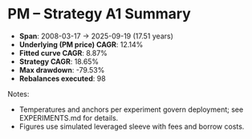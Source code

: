 # PM – Strategy A1 Summary

- **Span**: 2008-03-17 → 2025-09-19 (17.51 years)
- **Underlying (PM price) CAGR**: 12.14%
- **Fitted curve CAGR**: 8.87%
- **Strategy CAGR**: 18.65%
- **Max drawdown**: -79.53%
- **Rebalances executed**: 98

Notes:

- Temperatures and anchors per experiment govern deployment; see EXPERIMENTS.md for details.
- Figures use simulated leveraged sleeve with fees and borrow costs.
